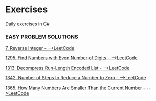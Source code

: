 # Exercises
Daily exercises in C#

### EASY PROBLEM SOLUTIONS

[7. Reverse Integer - ](https://github.com/malionde/Exercises/blob/master/Exercises/Program.cs)[-->LeetCode](https://leetcode.com/problems/reverse-integer/)

[1295. Find Numbers with Even Number of Digits - ](https://github.com/malionde/Exercises/blob/master/FindEvenNumbers/Program.cs)
[-->LeetCode](https://leetcode.com/problems/find-numbers-with-even-number-of-digits/)

[1313. Decompress Run-Length Encoded List - ](https://github.com/malionde/Exercises/blob/master/DecompressRLElist/Program.cs)
[-->LeetCode](https://leetcode.com/problems/decompress-run-length-encoded-list/)

[1342. Number of Steps to Reduce a Number to Zero - ](https://github.com/malionde/Exercises/blob/master/NumberOfSteps/Program.cs)
[-->LeetCode](https://leetcode.com/problems/number-of-steps-to-reduce-a-number-to-zero/)

[1365. How Many Numbers Are Smaller Than the Current Number - ](https://github.com/malionde/Exercises/blob/master/SmallerNumbersThanCurrent/Program.cs)
[-->LeetCode](https://leetcode.com/problems/how-many-numbers-are-smaller-than-the-current-number/)
